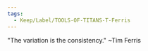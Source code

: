 ```yaml
---
tags:
  - Keep/Label/TOOLS-OF-TITANS-T-Ferris
---
```



"The variation is the consistency." ~Tim Ferris 